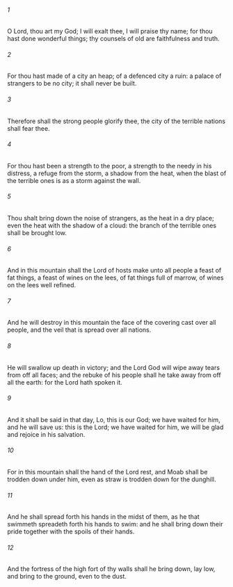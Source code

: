 ###### 1
O Lord, thou art my God; I will exalt thee, I will praise thy name; for thou hast done wonderful things; thy counsels of old are faithfulness and truth.

###### 2
For thou hast made of a city an heap; of a defenced city a ruin: a palace of strangers to be no city; it shall never be built.

###### 3
Therefore shall the strong people glorify thee, the city of the terrible nations shall fear thee.

###### 4
For thou hast been a strength to the poor, a strength to the needy in his distress, a refuge from the storm, a shadow from the heat, when the blast of the terrible ones is as a storm against the wall.

###### 5
Thou shalt bring down the noise of strangers, as the heat in a dry place; even the heat with the shadow of a cloud: the branch of the terrible ones shall be brought low.

###### 6
And in this mountain shall the Lord of hosts make unto all people a feast of fat things, a feast of wines on the lees, of fat things full of marrow, of wines on the lees well refined.

###### 7
And he will destroy in this mountain the face of the covering cast over all people, and the veil that is spread over all nations.

###### 8
He will swallow up death in victory; and the Lord God will wipe away tears from off all faces; and the rebuke of his people shall he take away from off all the earth: for the Lord hath spoken it.

###### 9
And it shall be said in that day, Lo, this is our God; we have waited for him, and he will save us: this is the Lord; we have waited for him, we will be glad and rejoice in his salvation.

###### 10
For in this mountain shall the hand of the Lord rest, and Moab shall be trodden down under him, even as straw is trodden down for the dunghill.

###### 11
And he shall spread forth his hands in the midst of them, as he that swimmeth spreadeth forth his hands to swim: and he shall bring down their pride together with the spoils of their hands.

###### 12
And the fortress of the high fort of thy walls shall he bring down, lay low, and bring to the ground, even to the dust.

